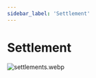```yaml
---
sidebar_label: 'Settlement'
---
```


# Settlement

![settlements.webp](//img/pro/demo-map/settlements.webp)

